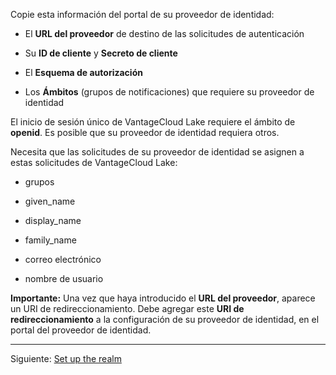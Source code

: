 Copie esta información del portal de su proveedor de identidad:

-   El **URL del proveedor** de destino de las solicitudes de autenticación

-   Su **ID de cliente** y **Secreto de cliente**

-   El **Esquema de autorización**

-   Los **Ámbitos** (grupos de notificaciones) que requiere su proveedor de identidad

El inicio de sesión único de VantageCloud Lake requiere el ámbito de **openid**. Es posible que su proveedor de identidad requiera otros.

Necesita que las solicitudes de su proveedor de identidad se asignen a estas solicitudes de VantageCloud Lake:

-   grupos

-   given\_name

-   display\_name

-   family\_name

-   correo electrónico

-   nombre de usuario

**Importante:** Una vez que haya introducido el **URL del proveedor**, aparece un URI de redireccionamiento. Debe agregar este **URI de redireccionamiento** a la configuración de su proveedor de identidad, en el portal del proveedor de identidad.

------------------------------------------------------------------------

Siguiente: [Set up the realm](ruf1680184116601.md)
